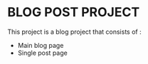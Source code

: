 # BLOG POST PROJECT

This project is a blog project that consists of :

- Main blog page
- Single post page
